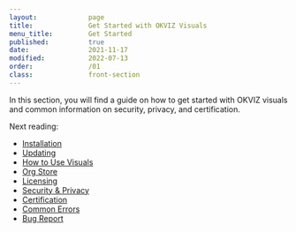 ```yaml
---
layout:             page
title:              Get Started with OKVIZ Visuals
menu_title:         Get Started
published:          true
date:               2021-11-17
modified:           2022-07-13
order:              /01
class:              front-section
---
```


In this section, you will find a guide on how to get started with OKVIZ visuals and common information on security, privacy, and certification.

Next reading:

- [Installation](installation.md)
- [Updating](updating.md)
- [How to Use Visuals](how-to-use.md)
- [Org Store](org-store.md)
- [Licensing](licensing.md)
- [Security & Privacy](security.md)
- [Certification](certification.md)
- [Common Errors](errors.md)
- [Bug Report](bugs.md)
